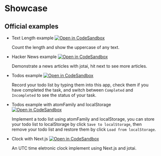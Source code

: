 # Showcase

## Official examples

- Text Length example [![Open in CodeSandbox](https://img.shields.io/badge/Open%20in-CodeSandbox-blue?style=flat-square&logo=codesandbox)](https://githubbox.com/pmndrs/jotai/tree/master/examples/text_length)

  Count the length and show the uppercase of any text.

- Hacker News example [![Open in CodeSandbox](https://img.shields.io/badge/Open%20in-CodeSandbox-blue?style=flat-square&logo=codesandbox)](https://githubbox.com/pmndrs/jotai/tree/master/examples/hacker_news)

  Demonstrate a news articles with jotai, hit next to see more articles.

- Todos example [![Open in CodeSandbox](https://img.shields.io/badge/Open%20in-CodeSandbox-blue?style=flat-square&logo=codesandbox)](https://githubbox.com/pmndrs/jotai/tree/master/examples/todos)

  Record your todo list by typing them into this app, check them if you have completed the task, and switch between `Completed` and `Incompleted` to see the status of your task.

- Todos example with atomFamily and localStorage [![Open in CodeSandbox](https://img.shields.io/badge/Open%20in-CodeSandbox-blue?style=flat-square&logo=codesandbox)](https://githubbox.com/pmndrs/jotai/tree/master/examples/todos_with_atomFamily)

  Implement a todo list using atomFamily and localStorage, you can store your todo list to localStorage by click `Save to localStorage`, then remove your todo list and restore them by click `Load from localStorage`.

- Clock with Next.js [![Open in CodeSandbox](https://img.shields.io/badge/Open%20in-CodeSandbox-blue?style=flat-square&logo=codesandbox)](https://codesandbox.io/s/nextjs-with-jotai-5ylrj)

  An UTC time eletronic clock implement using Next.js and jotai.
